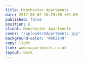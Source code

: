 ```yaml
---
title: Manchester Apartments
date: 2017-06-02 10:29:00 +01:00
published: false
position: 6
client: Manchester Apartments
cover: "/uploads/mApartments.jpg"
background-color: "#862149"
copy: light
link: www.mapartments.co.uk
layout: work
---
```


